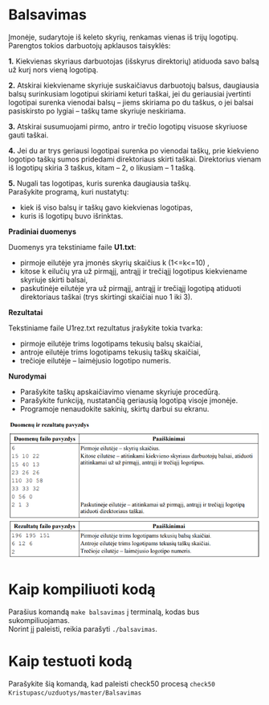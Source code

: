 # Balsavimas
Įmonėje, sudarytoje iš keleto skyrių, renkamas vienas iš trijų logotipų. Parengtos tokios darbuotojų
apklausos taisyklės:<br/>

**1.** Kiekvienas skyriaus darbuotojas (išskyrus direktorių) atiduoda savo balsą už kurį nors vieną logotipą.<br/>

**2.** Atskirai kiekviename skyriuje suskaičiavus darbuotojų balsus, daugiausia balsų surinkusiam
logotipui skiriami keturi taškai, jei du geriausiai įvertinti logotipai surenka vienodai balsų – jiems
skiriama po du taškus, o jei balsai pasiskirsto po lygiai – taškų tame skyriuje neskiriama.<br/>

**3.** Atskirai susumuojami pirmo, antro ir trečio logotipų visuose skyriuose gauti taškai.<br/>

**4.** Jei du ar trys geriausi logotipai surenka po vienodai taškų, prie kiekvieno logotipo taškų sumos
pridedami direktoriaus skirti taškai. Direktorius vienam iš logotipų skiria 3 taškus, kitam – 2, o
likusiam – 1 tašką.<br/>

**5.** Nugali tas logotipas, kuris surenka daugiausia taškų.<br/>
Parašykite programą, kuri nustatytų:
* kiek iš viso balsų ir taškų gavo kiekvienas logotipas,<br/>
* kuris iš logotipų buvo išrinktas.<br/>

**Pradiniai duomenys**<br/>

Duomenys yra tekstiniame faile **U1.txt**:

* pirmoje eilutėje yra įmonės skyrių skaičius k (1<=k<=10) ,<br/>
* kitose k eilučių yra už pirmąjį, antrąjį ir trečiąjį logotipus kiekviename skyriuje skirti balsai,<br/>
* paskutinėje eilutėje yra už pirmąjį, antrąjį ir trečiąjį logotipą atiduoti direktoriaus taškai (trys
skirtingi skaičiai nuo 1 iki 3).<br/>

**Rezultatai**

Tekstiniame faile U1rez.txt rezultatus įrašykite tokia tvarka:<br/>

* pirmoje eilutėje trims logotipams tekusių balsų skaičiai,<br/>
* antroje eilutėje trims logotipams tekusių taškų skaičiai,<br/>
* trečioje eilutėje – laimėjusio logotipo numeris.<br/>

**Nurodymai**

* Parašykite taškų apskaičiavimo viename skyriuje procedūrą.<br/>
* Parašykite funkciją, nustatančią geriausią logotipą visoje įmonėje.<br/>
* Programoje nenaudokite sakinių, skirtų darbui su ekranu.<br/>

![](Screenshot_5.png)


# Kaip kompiliuoti kodą
Parašius komandą ```make balsavimas``` į terminalą, kodas bus sukompiliuojamas. <br/>
Norint jį paleisti, reikia parašyti ```./balsavimas```. <br/>

# Kaip testuoti kodą
Parašykite šią komandą, kad paleisti check50 procesą
```check50 Kristupasc/uzduotys/master/Balsavimas```
